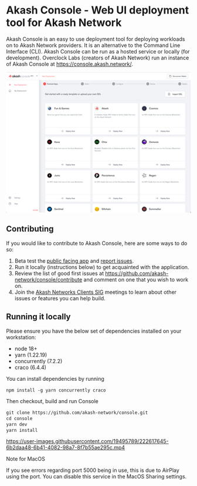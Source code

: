 # Akash Console - Web UI deployment tool for Akash Network

Akash Console is an easy to use deployment tool for deploying workloads on to Akash Network providers. It is an alternative to the Command Line Interface (CLI). Akash Console can be run as a hosted service or locally (for development). Overclock Labs (creators of Akash Network) run an instance of Akash Console at https://console.akash.network/.

<p align="center">
  <img src="_doc/../_docs/dev-readme-screencap.png" width="700">
</p>

## Contributing

If you would like to contribute to Akash Console, here are some ways to do so:

1. Beta test the [public facing app](https://console.akash.network/) and [report issues](https://github.com/akash-network/console/issues).
2. Run it locally (instructions below) to get acquainted with the application.
3. Review the list of good first issues at https://github.com/akash-network/console/contribute and comment on one that you wish to work on.
4. Join the [Akash Networks Clients SIG](https://github.com/akash-network/community/tree/main/sig-clients) meetings to learn about other issues or features you can help build.

## Running it locally

Please ensure you have the below set of dependencies installed on your workstation:

* node 18+
* yarn (1.22.19)
* concurrently (7.2.2)
* craco (6.4.4)

You can install dependencies by running
```
npm install -g yarn concurrently craco
```
Then checkout, build and run Console
```
git clone https://github.com/akash-network/console.git
cd console
yarn dev
yarn install
```

https://user-images.githubusercontent.com/19495789/222617645-6b2daa48-6b41-4082-98a7-8f7b55ae295c.mp4


Note for MacOS

If you see errors regarding port 5000 being in use, this is due to AirPlay
using the port. You can disable this service in the MacOS Sharing settings.
